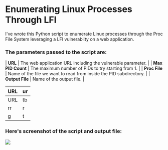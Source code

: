 # Enumerating Linux Processes Through LFI

I've wrote this Python script to enumerate Linux processes through the Proc File System leveraging a LFI vulnerabilty on a web application.

### The parameters passed to the script are:

| **URL** | The web application URL including the vulnerable parameter. |
| **Max PID Count** | The maximum number of PIDs to try starting from 1. |
| **Proc File** | Name of the file we want to read from inside the PID subdirectory. |
| **Output File** | Name of the output file. |

| URL | ur |
|-----|----|
| URL | tb |
| rr  | r  |
| g   | t  |


### Here's screenshot of the script and output file:

![](https://github.com/nobelh/PID-Enumeration-with-LFI/blob/main/pidlfi5.png)